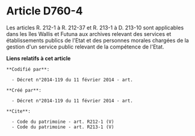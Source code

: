# Article D760-4

Les articles R. 212-1 à R. 212-37 et R. 213-1 à D. 213-10 sont applicables dans les îles Wallis et Futuna aux archives
relevant des services et établissements publics de l'Etat et des personnes morales chargées de la gestion d'un service public
relevant de la compétence de l'Etat.

**Liens relatifs à cet article**

	**Codifié par**:

	  - Décret n°2014-119 du 11 février 2014 - art.

	**Créé par**:

	  - Décret n°2014-119 du 11 février 2014 - art.

	**Cite**:

	  - Code du patrimoine - art. R212-1 (V)
	  - Code du patrimoine - art. R213-1 (V)
